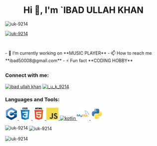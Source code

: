 <h1 align="center">Hi 👋, I'm `IBAD ULLAH KHAN</h1>
<p align="left"> <img src="https://komarev.com/ghpvc/?username=iuk-9214&label=Profile%20views&color=0e75b6&style=flat" alt="iuk-9214" /> </p>
<p align="left"> <a href="https://github.com/ryo-ma/github-profile-trophy"><img src="https://github-profile-trophy.vercel.app/?username=iuk-9214" alt="iuk-9214" /></a> </p>
<p align="left"> <a href="https://twitter.com/" target="blank"><img src="https://img.shields.io/twitter/follow/?logo=twitter&style=for-the-badge" alt="" /></a> </p>
- 🔭 I’m currently working on **MUSIC PLAYER**
- 📫 How to reach me **ibad50008@gmail.com**
- ⚡ Fun fact **CODING HOBBY**
<h3 align="left">Connect with me:</h3>
<p align="left">
<a href="https://fb.com/ibad ullah khan" target="blank"><img align="center" src="https://raw.githubusercontent.com/rahuldkjain/github-profile-readme-generator/master/src/images/icons/Social/facebook.svg" alt="ibad ullah khan" height="30" width="40" /></a>
<a href="https://instagram.com/i_u_k_9214" target="blank"><img align="center" src="https://raw.githubusercontent.com/rahuldkjain/github-profile-readme-generator/master/src/images/icons/Social/instagram.svg" alt="i_u_k_9214" height="30" width="40" /></a>
</p>
<h3 align="left">Languages and Tools:</h3>
<p align="left"> <a href="https://www.w3schools.com/cpp/" target="_blank" rel="noreferrer"> <img src="https://raw.githubusercontent.com/devicons/devicon/master/icons/cplusplus/cplusplus-original.svg" alt="cplusplus" width="40" height="40"/> </a> <a href="https://www.w3schools.com/css/" target="_blank" rel="noreferrer"> <img src="https://raw.githubusercontent.com/devicons/devicon/master/icons/css3/css3-original-wordmark.svg" alt="css3" width="40" height="40"/> </a> <a href="https://www.w3.org/html/" target="_blank" rel="noreferrer"> <img src="https://raw.githubusercontent.com/devicons/devicon/master/icons/html5/html5-original-wordmark.svg" alt="html5" width="40" height="40"/> </a> <a href="https://developer.mozilla.org/en-US/docs/Web/JavaScript" target="_blank" rel="noreferrer"> <img src="https://raw.githubusercontent.com/devicons/devicon/master/icons/javascript/javascript-original.svg" alt="javascript" width="40" height="40"/> </a> <a href="https://kotlinlang.org" target="_blank" rel="noreferrer"> <img src="https://www.vectorlogo.zone/logos/kotlinlang/kotlinlang-icon.svg" alt="kotlin" width="40" height="40"/> </a> <a href="https://www.mysql.com/" target="_blank" rel="noreferrer"> <img src="https://raw.githubusercontent.com/devicons/devicon/master/icons/mysql/mysql-original-wordmark.svg" alt="mysql" width="40" height="40"/> </a> <a href="https://www.python.org" target="_blank" rel="noreferrer"> <img src="https://raw.githubusercontent.com/devicons/devicon/master/icons/python/python-original.svg" alt="python" width="40" height="40"/> </a> </p>
<p><img align="left" src="https://github-readme-stats.vercel.app/api/top-langs?username=iuk-9214&show_icons=true&locale=en&layout=compact" alt="iuk-9214" /></p>
<p>&nbsp;<img align="center" src="https://github-readme-stats.vercel.app/api?username=iuk-9214&show_icons=true&locale=en" alt="iuk-9214" /></p>
<p><img align="center" src="https://github-readme-streak-stats.herokuapp.com/?user=iuk-9214&" alt="iuk-9214" /></p>
